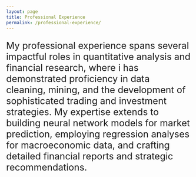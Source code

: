 ```yaml
---
layout: page
title: Professional Experience
permalink: /professional-experience/
---
```


<p style="font-size: 25px;">My professional experience spans several impactful roles in quantitative analysis and financial research, where i has demonstrated proficiency in data cleaning, mining, and the development of sophisticated trading and investment strategies. My expertise extends to building neural network models for market prediction, employing regression analyses for macroeconomic data, and crafting detailed financial reports and strategic recommendations.</p>